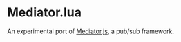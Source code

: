 Mediator.lua
============

An experimental port of [Mediator.js](https://thejacklawson.com/Mediator.js),
a pub/sub framework.
